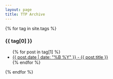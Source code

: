 ```yaml
---
layout: page
title: TTP Archive
---
```


{% for tag in site.tags %}
  <h3>{{ tag[0] }}</h3>
  <ul>
    {% for post in tag[1] %}
      <li><a href=" {{ post.url }}">{{ post.date | date: "%B %Y" }} - {{ post.title }}</a></li>
    {% endfor %}
  </ul>
{% endfor %}